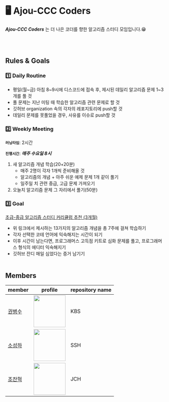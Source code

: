 # 🖥️ Ajou-CCC Coders  </br>   
 ***Ajou-CCC Coders*** 는 더 나은 코더를 향한 알고리즘 스터디 모임입니다.😁
  
<br/><br/>
  
## Rules & Goals

### 1️⃣ Daily Routine
- 평일(월~금) 아침 8~9시에 디스코드에 접속 후, 제시된 데일리 알고리즘 문제 1~3개를 풀 것
- 풀 문제는 지난 미팅 때 학습한 알고리즘 관련 문제로 할 것
- 깃허브 organization 속의 각자의 레포지토리에 push할 것
- 데일리 문제를 못풀었을 경우, 사유를 이슈로 push할 것

### 2️⃣ Weekly Meeting
**`러닝타임`**: 2시간

**`진행시간`**: ***매주 수요일 8시***

1. 새 알고리즘 개념 학습(20+20분)
    - 매주 2명이 각자 1개씩 준비해올 것
    - 알고리즘의 개념 + 아주 쉬운 예제 문제 1개 같이 풀기
    - 일주일 치 관련 중급, 고급 문제 가져오기
2. 오늘치 알고리즘 문제 그 자리에서 풀기(50분)

### 3️⃣ Goal
[초급-중급 알고리즘 스터디 커리큘럼 추천 (3개월)](https://dev-dain.tistory.com/155)

- 위 링크에서 제시하는 13가지의 알고리즘 개념을 총 7주에 걸쳐 학습하기
- 각자 선택한 코테 언어에 익숙해지는 시간이 되기
- 이후 시간이 남는다면, 프로그래머스 고득점 키트로 심화 문제를 풀고, 프로그래머스 형식의 에디터 익숙해지기
- 깃허브 잔디 매일 심었다는 증거 남기기
<br><br>

  
## Members
| member | profile | repository name |
|------|---------------|------|
| [권병수](https://github.com/shear99) | <img src="https://github.com/shear99.png" width="100"> | KBS |
| [소성하](https://github.com/soseongha) | <img src="https://github.com/soseongha.png" width="100"> | SSH |
| [조찬혁](https://github.com/soseongha) | <img src="https://github.com/soseongha.png" width="100"> | JCH |

